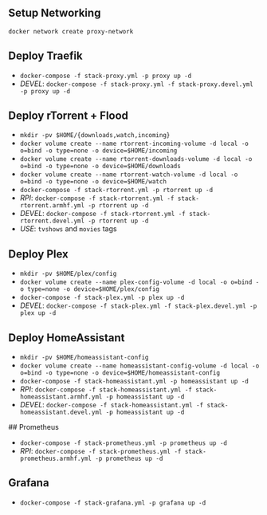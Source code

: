 ## Setup Networking
```
docker network create proxy-network
```

## Deploy Traefik
- `docker-compose -f stack-proxy.yml -p proxy up -d`
- *DEVEL*: `docker-compose -f stack-proxy.yml -f stack-proxy.devel.yml -p proxy up -d`

## Deploy rTorrent + Flood
- `mkdir -pv $HOME/{downloads,watch,incoming}`
- `docker volume create --name rtorrent-incoming-volume -d local -o o=bind -o type=none -o device=$HOME/incoming`
- `docker volume create --name rtorrent-downloads-volume -d local -o o=bind -o type=none -o device=$HOME/downloads`
- `docker volume create --name rtorrent-watch-volume -d local -o o=bind -o type=none -o device=$HOME/watch`
- `docker-compose -f stack-rtorrent.yml -p rtorrent up -d`
- *RPI*: `docker-compose -f stack-rtorrent.yml -f stack-rtorrent.armhf.yml -p rtorrent up -d`
- *DEVEL*: `docker-compose -f stack-rtorrent.yml -f stack-rtorrent.devel.yml -p rtorrent up -d`
- *USE*: `tvshows` and `movies` tags

## Deploy Plex
- `mkdir -pv $HOME/plex/config`
- `docker volume create --name plex-config-volume -d local -o o=bind -o type=none -o device=$HOME/plex/config`
- `docker-compose -f stack-plex.yml -p plex up -d`
- *DEVEL*: `docker-compose -f stack-plex.yml -f stack-plex.devel.yml -p plex up -d`

## Deploy HomeAssistant
- `mkdir -pv $HOME/homeassistant-config`
- `docker volume create --name homeassistant-config-volume -d local -o o=bind -o type=none -o device=$HOME/homeassistant-config`
- `docker-compose -f stack-homeassistant.yml -p homeassistant up -d`
- *RPI*: `docker-compose -f stack-homeassistant.yml -f stack-homeassistant.armhf.yml -p homeassistant up -d`
- *DEVEL*: `docker-compose -f stack-homeassistant.yml -f stack-homeassistant.devel.yml -p homeassistant up -d`

## Prometheus
- `docker-compose -f stack-prometheus.yml -p prometheus up -d`
- *RPI*: `docker-compose -f stack-prometheus.yml -f stack-prometheus.armhf.yml -p prometheus up -d`

## Grafana
- `docker-compose -f stack-grafana.yml -p grafana up -d`

